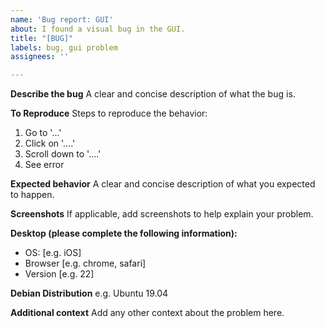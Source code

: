 ```yaml
---
name: 'Bug report: GUI'
about: I found a visual bug in the GUI.
title: "[BUG]"
labels: bug, gui problem
assignees: ''

---
```


**Describe the bug**
A clear and concise description of what the bug is.

**To Reproduce**
Steps to reproduce the behavior:
1. Go to '...'
2. Click on '....'
3. Scroll down to '....'
4. See error

**Expected behavior**
A clear and concise description of what you expected to happen.

**Screenshots**
If applicable, add screenshots to help explain your problem.

**Desktop (please complete the following information):**
 - OS: [e.g. iOS]
 - Browser [e.g. chrome, safari]
 - Version [e.g. 22]

**Debian Distribution**
e.g. Ubuntu 19.04

**Additional context**
Add any other context about the problem here.
